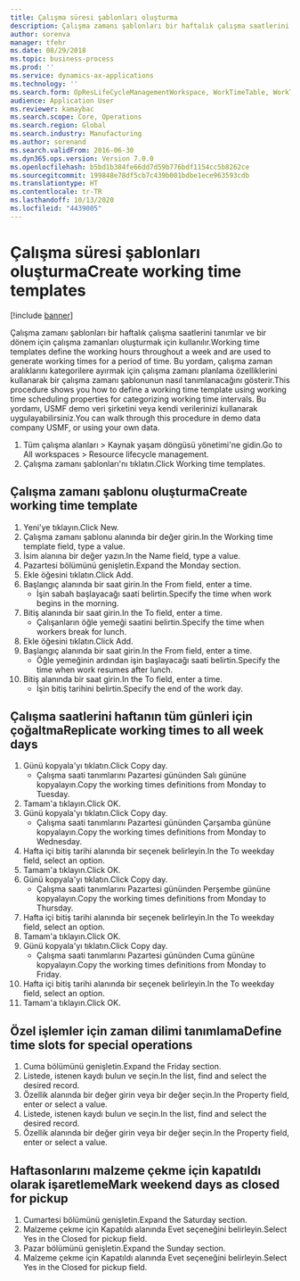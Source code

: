 ```yaml
---
title: Çalışma süresi şablonları oluşturma
description: Çalışma zamanı şablonları bir haftalık çalışma saatlerini tanımlar ve bir dönem için çalışma zamanları oluşturmak için kullanılır.
author: sorenva
manager: tfehr
ms.date: 08/29/2018
ms.topic: business-process
ms.prod: ''
ms.service: dynamics-ax-applications
ms.technology: ''
ms.search.form: OpResLifeCycleManagementWorkspace, WorkTimeTable, WorkTimeCopyDayDialog, WorkPeriodTemplate
audience: Application User
ms.reviewer: kamaybac
ms.search.scope: Core, Operations
ms.search.region: Global
ms.search.industry: Manufacturing
ms.author: sorenand
ms.search.validFrom: 2016-06-30
ms.dyn365.ops.version: Version 7.0.0
ms.openlocfilehash: b5bd1b384fe66dd7d59b776bdf1154cc5b8262ce
ms.sourcegitcommit: 199848e78df5cb7c439b001bdbe1ece963593cdb
ms.translationtype: HT
ms.contentlocale: tr-TR
ms.lasthandoff: 10/13/2020
ms.locfileid: "4439005"
---
```

# <a name="create-working-time-templates"></a><span data-ttu-id="5558c-103">Çalışma süresi şablonları oluşturma</span><span class="sxs-lookup"><span data-stu-id="5558c-103">Create working time templates</span></span>

[!include [banner](../../includes/banner.md)]

<span data-ttu-id="5558c-104">Çalışma zamanı şablonları bir haftalık çalışma saatlerini tanımlar ve bir dönem için çalışma zamanları oluşturmak için kullanılır.</span><span class="sxs-lookup"><span data-stu-id="5558c-104">Working time templates define the working hours throughout a week and are used to generate working times for a period of time.</span></span> <span data-ttu-id="5558c-105">Bu yordam, çalışma zaman aralıklarını kategorilere ayırmak için çalışma zamanı planlama özelliklerini kullanarak bir çalışma zamanı şablonunun nasıl tanımlanacağını gösterir.</span><span class="sxs-lookup"><span data-stu-id="5558c-105">This procedure shows you how to define a working time template using working time scheduling properties for categorizing working time intervals.</span></span> <span data-ttu-id="5558c-106">Bu yordamı, USMF demo veri şirketini veya kendi verilerinizi kullanarak uygulayabilirsiniz.</span><span class="sxs-lookup"><span data-stu-id="5558c-106">You can walk through this procedure in demo data company USMF, or using your own data.</span></span>

1. <span data-ttu-id="5558c-107">Tüm çalışma alanları > Kaynak yaşam döngüsü yönetimi'ne gidin.</span><span class="sxs-lookup"><span data-stu-id="5558c-107">Go to All workspaces > Resource lifecycle management.</span></span>
2. <span data-ttu-id="5558c-108">Çalışma zamanı şablonları'nı tıklatın.</span><span class="sxs-lookup"><span data-stu-id="5558c-108">Click Working time templates.</span></span>

## <a name="create-working-time-template"></a><span data-ttu-id="5558c-109">Çalışma zamanı şablonu oluşturma</span><span class="sxs-lookup"><span data-stu-id="5558c-109">Create working time template</span></span>
1. <span data-ttu-id="5558c-110">Yeni'ye tıklayın.</span><span class="sxs-lookup"><span data-stu-id="5558c-110">Click New.</span></span>
2. <span data-ttu-id="5558c-111">Çalışma zamanı şablonu alanında bir değer girin.</span><span class="sxs-lookup"><span data-stu-id="5558c-111">In the Working time template field, type a value.</span></span>
3. <span data-ttu-id="5558c-112">İsim alanına bir değer yazın.</span><span class="sxs-lookup"><span data-stu-id="5558c-112">In the Name field, type a value.</span></span>
4. <span data-ttu-id="5558c-113">Pazartesi bölümünü genişletin.</span><span class="sxs-lookup"><span data-stu-id="5558c-113">Expand the Monday section.</span></span>
5. <span data-ttu-id="5558c-114">Ekle öğesini tıklatın.</span><span class="sxs-lookup"><span data-stu-id="5558c-114">Click Add.</span></span>
6. <span data-ttu-id="5558c-115">Başlangıç alanında bir saat girin.</span><span class="sxs-lookup"><span data-stu-id="5558c-115">In the From field, enter a time.</span></span>
    * <span data-ttu-id="5558c-116">İşin sabah başlayacağı saati belirtin.</span><span class="sxs-lookup"><span data-stu-id="5558c-116">Specify the time when work begins in the morning.</span></span>  
7. <span data-ttu-id="5558c-117">Bitiş alanında bir saat girin.</span><span class="sxs-lookup"><span data-stu-id="5558c-117">In the To field, enter a time.</span></span>
    * <span data-ttu-id="5558c-118">Çalışanların öğle yemeği saatini belirtin.</span><span class="sxs-lookup"><span data-stu-id="5558c-118">Specify the time when workers break for lunch.</span></span>  
8. <span data-ttu-id="5558c-119">Ekle öğesini tıklatın.</span><span class="sxs-lookup"><span data-stu-id="5558c-119">Click Add.</span></span>
9. <span data-ttu-id="5558c-120">Başlangıç alanında bir saat girin.</span><span class="sxs-lookup"><span data-stu-id="5558c-120">In the From field, enter a time.</span></span>
    * <span data-ttu-id="5558c-121">Öğle yemeğinin ardından işin başlayacağı saati belirtin.</span><span class="sxs-lookup"><span data-stu-id="5558c-121">Specify the time when work resumes after lunch.</span></span>  
10. <span data-ttu-id="5558c-122">Bitiş alanında bir saat girin.</span><span class="sxs-lookup"><span data-stu-id="5558c-122">In the To field, enter a time.</span></span>
    * <span data-ttu-id="5558c-123">İşin bitiş tarihini belirtin.</span><span class="sxs-lookup"><span data-stu-id="5558c-123">Specify the end of the work day.</span></span>  

## <a name="replicate-working-times-to-all-week-days"></a><span data-ttu-id="5558c-124">Çalışma saatlerini haftanın tüm günleri için çoğaltma</span><span class="sxs-lookup"><span data-stu-id="5558c-124">Replicate working times to all week days</span></span>
1. <span data-ttu-id="5558c-125">Günü kopyala'yı tıklatın.</span><span class="sxs-lookup"><span data-stu-id="5558c-125">Click Copy day.</span></span>
    * <span data-ttu-id="5558c-126">Çalışma saati tanımlarını Pazartesi gününden Salı gününe kopyalayın.</span><span class="sxs-lookup"><span data-stu-id="5558c-126">Copy the working times definitions from Monday to Tuesday.</span></span>  
2. <span data-ttu-id="5558c-127">Tamam'a tıklayın.</span><span class="sxs-lookup"><span data-stu-id="5558c-127">Click OK.</span></span>
3. <span data-ttu-id="5558c-128">Günü kopyala'yı tıklatın.</span><span class="sxs-lookup"><span data-stu-id="5558c-128">Click Copy day.</span></span>
    * <span data-ttu-id="5558c-129">Çalışma saati tanımlarını Pazartesi gününden Çarşamba gününe kopyalayın.</span><span class="sxs-lookup"><span data-stu-id="5558c-129">Copy the working times definitions from Monday to Wednesday.</span></span>  
4. <span data-ttu-id="5558c-130">Hafta içi bitiş tarihi alanında bir seçenek belirleyin.</span><span class="sxs-lookup"><span data-stu-id="5558c-130">In the To weekday field, select an option.</span></span>
5. <span data-ttu-id="5558c-131">Tamam'a tıklayın.</span><span class="sxs-lookup"><span data-stu-id="5558c-131">Click OK.</span></span>
6. <span data-ttu-id="5558c-132">Günü kopyala'yı tıklatın.</span><span class="sxs-lookup"><span data-stu-id="5558c-132">Click Copy day.</span></span>
    * <span data-ttu-id="5558c-133">Çalışma saati tanımlarını Pazartesi gününden Perşembe gününe kopyalayın.</span><span class="sxs-lookup"><span data-stu-id="5558c-133">Copy the working times definitions from Monday to Thursday.</span></span>  
7. <span data-ttu-id="5558c-134">Hafta içi bitiş tarihi alanında bir seçenek belirleyin.</span><span class="sxs-lookup"><span data-stu-id="5558c-134">In the To weekday field, select an option.</span></span>
8. <span data-ttu-id="5558c-135">Tamam'a tıklayın.</span><span class="sxs-lookup"><span data-stu-id="5558c-135">Click OK.</span></span>
9. <span data-ttu-id="5558c-136">Günü kopyala'yı tıklatın.</span><span class="sxs-lookup"><span data-stu-id="5558c-136">Click Copy day.</span></span>
    * <span data-ttu-id="5558c-137">Çalışma saati tanımlarını Pazartesi gününden Cuma gününe kopyalayın.</span><span class="sxs-lookup"><span data-stu-id="5558c-137">Copy the working times definitions from Monday to Friday.</span></span>  
10. <span data-ttu-id="5558c-138">Hafta içi bitiş tarihi alanında bir seçenek belirleyin.</span><span class="sxs-lookup"><span data-stu-id="5558c-138">In the To weekday field, select an option.</span></span>
11. <span data-ttu-id="5558c-139">Tamam'a tıklayın.</span><span class="sxs-lookup"><span data-stu-id="5558c-139">Click OK.</span></span>

## <a name="define-time-slots-for-special-operations"></a><span data-ttu-id="5558c-140">Özel işlemler için zaman dilimi tanımlama</span><span class="sxs-lookup"><span data-stu-id="5558c-140">Define time slots for special operations</span></span>
1. <span data-ttu-id="5558c-141">Cuma bölümünü genişletin.</span><span class="sxs-lookup"><span data-stu-id="5558c-141">Expand the Friday section.</span></span>
2. <span data-ttu-id="5558c-142">Listede, istenen kaydı bulun ve seçin.</span><span class="sxs-lookup"><span data-stu-id="5558c-142">In the list, find and select the desired record.</span></span>
3. <span data-ttu-id="5558c-143">Özellik alanında bir değer girin veya bir değer seçin.</span><span class="sxs-lookup"><span data-stu-id="5558c-143">In the Property field, enter or select a value.</span></span>
4. <span data-ttu-id="5558c-144">Listede, istenen kaydı bulun ve seçin.</span><span class="sxs-lookup"><span data-stu-id="5558c-144">In the list, find and select the desired record.</span></span>
5. <span data-ttu-id="5558c-145">Özellik alanında bir değer girin veya bir değer seçin.</span><span class="sxs-lookup"><span data-stu-id="5558c-145">In the Property field, enter or select a value.</span></span>

## <a name="mark-weekend-days-as-closed-for-pickup"></a><span data-ttu-id="5558c-146">Haftasonlarını malzeme çekme için kapatıldı olarak işaretleme</span><span class="sxs-lookup"><span data-stu-id="5558c-146">Mark weekend days as closed for pickup</span></span>
1. <span data-ttu-id="5558c-147">Cumartesi bölümünü genişletin.</span><span class="sxs-lookup"><span data-stu-id="5558c-147">Expand the Saturday section.</span></span>
2. <span data-ttu-id="5558c-148">Malzeme çekme için Kapatıldı alanında Evet seçeneğini belirleyin.</span><span class="sxs-lookup"><span data-stu-id="5558c-148">Select Yes in the Closed for pickup field.</span></span>
3. <span data-ttu-id="5558c-149">Pazar bölümünü genişletin.</span><span class="sxs-lookup"><span data-stu-id="5558c-149">Expand the Sunday section.</span></span>
4. <span data-ttu-id="5558c-150">Malzeme çekme için Kapatıldı alanında Evet seçeneğini belirleyin.</span><span class="sxs-lookup"><span data-stu-id="5558c-150">Select Yes in the Closed for pickup field.</span></span>

